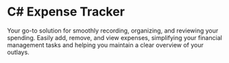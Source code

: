 <h1>C# Expense Tracker</h1>
Your go-to solution for smoothly recording, organizing, and reviewing your spending. Easily add, remove, and view expenses, simplifying your financial management tasks and helping you maintain a clear overview of your outlays.
